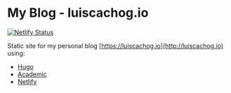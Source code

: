 # My Blog - luiscachog.io

[![Netlify Status](https://api.netlify.com/api/v1/badges/c839c189-5608-4493-aca0-4fa5579e925b/deploy-status)](https://app.netlify.com/sites/luiscachogio/deploys)

Static site for my personal blog [https://luiscachog.io](http://luiscachog.io) using:

- [Hugo](http://gohugo.io/)
- [Academic](https://sourcethemes.com/academic/)
- [Netlify](https://netlify.com)
